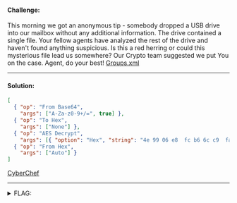 #### Challenge:

This morning we got an anonymous tip - somebody dropped a USB drive into our mailbox without any additional information. The drive contained a single file. Your fellow agents have analyzed the rest of the drive and haven't found anything suspicious. Is this a red herring or could this mysterious file lead us somewhere? Our Crypto team suggested we put You on the case. Agent, do your best! [Groups.xml](./Groups.xml ":ignore")

---

#### Solution:

```json
[
  { "op": "From Base64",
    "args": ["A-Za-z0-9+/=", true] },
  { "op": "To Hex",
    "args": ["None"] },
  { "op": "AES Decrypt",
    "args": [{ "option": "Hex", "string": "4e 99 06 e8  fc b6 6c c9  fa f4 93 10  62 0f fe e8 f4 96 e8 06  cc 05 79 90  20 9b 09 a4  33 b6 6c 1b" }, { "option": "Hex", "string": "" }, "CBC", "Hex", "Hex", { "option": "Hex", "string": "" }] },
  { "op": "From Hex",
    "args": ["Auto"] }
]
```

[CyberChef](https://gchq.github.io/CyberChef/)

---

<details><summary>FLAG:</summary>

```
CT18-jSDi-KuMI-JNue-um3q
```

</details>
